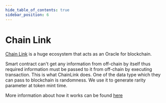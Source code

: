 ```yaml
---
hide_table_of_contents: true
sidebar_position: 6
---
```


# Chain Link

[Chain Link](https://chain.link/) is a huge ecosystem that acts as an Oracle for blockchain.

Smart contract can't get any information from off-chain by itself thus required information must be passed to it from
off-chain by executing transaction. This is what ChainLink does. One of the data type which they can pass to blockchain
is randomness. We use it to generate rarity parameter at token mint time.

More information about how it works can be found [here](https://docs.chain.link/docs/chainlink-vrf/)
